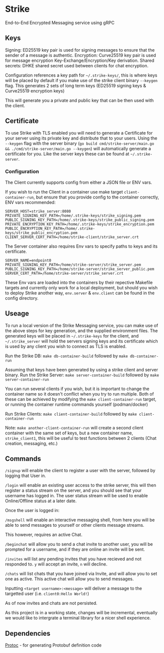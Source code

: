 # Strike

End-to-End Encrypted Messaging service using gRPC


## Keys

Signing: ED25519 key pair is used for signing messages to ensure that the sender of a message is authentic.
Encryption: Curve25519 key pair is used for message encryption Key-Exchange/Encryption/Key derivation.
Shared secrets: DHKE shared secret used between clients for chat encryption.

Configuration references a key path for `~/.strike-keys/`, this is where keys will be placed by default if you make use of the strike client binary `--keygen` flag. This generates 2 sets of long term keys (ED25519 signing keys & Curve25519 encryption keys)

This will generate you a private and public key that can be then used with the client.

## Certificate
To use Strike with TLS enabled you will need to generate a Certificate for your server using its private key and distribute that to your users.
Using the `--keygen` flag with the server binary (`go build cmd/strike-server/main.go && ./cmd/strike-server/main.go --keygen`) will automatically generate a certificate for you.
Like the server keys these can be found at `~/.strike-server`.

### Configuration
The Client currently supports config from either a JSON file or ENV vars.

If you wish to run the Client in a container use make target `client-container-run`, but ensure that you provide config to the container correctly, ENV vars recommended:

    SERVER_HOST=strike_server:8080
    PRIVATE_SIGNING_KEY_PATH=/home/.strike-keys/strike_signing.pem
    PUBLIC_SIGNING_KEY_PATH=/home/.strike-keys/strike_public_signing.pem
    PRIVATE_ENCRYPTION_KEY_PATH=/home/.strike-keys/strike_encryption.pem
    PUBLIC_ENCRYPTION_KEY_PATH=/home/.strike-keys/strike_public_encryption.pem
    CLIENT_SERVER_CERT_PATH=/home/strike-client/strike_server.crt

The Server container also requires Env vars to specify paths to keys and its certificate.

    SERVER_NAME=endpoint0
    PRIVATE_SIGNING_KEY_PATH=/home/strike-server/strike_server.pem
    PUBLIC_SIGNING_KEY_PATH=/home/strike-server/strike_server_public.pem
    SERVER_CERT_PATH=/home/strike-server/strike_server.crt

These Env vars are loaded into the containers by their repective Makefile targets and currently only work for a local deployment,
but should you wish to deploy Strike another way, `env.server` & `env.client` can be found in the config directory.

<!-- TODO: [k3d](https://k3d.io/stable/) + [tilt](https://tilt.dev/) as a means for Docker users or Implementing [Podman pods](https://docs.podman.io/en/v5.2.5/markdown/podman-pod-create.1.html) directly.

Either way the K8s manifests will be rolled once and used as needed. -->

## Useage

To run a local version of the Strike Messaging service, you can make use of the above steps for key generation, and the supplied environment files.
The generated keys will be placed in `~/.strike-keys` for the client, and `~/.strike_server` will hold the servers signing keys and its certificate which is used by any client you wish to connect as TLS is enabled.

Run the Strike DB: `make db-container-build` followed by `make db-container-run`

Assuming that keys have been generated by using a strike client and server binary.
Run the Strike Server: `make server-container-build` followed by `make server-container-run`

You can run several clients if you wish, but it is important to change the container name so it doesn't conflict when you try to run multiple. Both of these can be achieved by modifying the `make client-container-run` target, or running the container runtime commands yourself (podman/docker)

Run Strike Clients: `make client-container-build` followed by `make client-container-run`

Note: `make another-client-container-run` will create a second client container with the same set of keys, but a new container name, `strike_client1`, this will be useful to test functions between 2 clients (Chat creation, messaging, etc.)

## Commands

`/signup` will enable the client to register a user with the server, followed by logging that User in.

`/login` will enable an existing user access to the strike server, this will then register a status stream on the server, and you should see that your username has logged in. The user status stream will be used to enable Online/Offline status at a later date.

Once the user is logged in:

`/msgshell` will enable an interactive messaging shell, from here you will be able to send messages to yourself or other clients message streams.

This however, requires an active Chat.

`/beginchat` will allow you to send a chat invite to another user, you will be prompted for a username, and if they are online an invite will be sent.

`/invites` will list any pending invites that you have recieved and not responded to. `y` will accept an invite, `n` will decline.

`/chats` will list chats that you have joined via Invite, and will allow you to set one as active. This active chat will allow you to send messages.

Inputting `<target username>:<message>` will deliver a message to the targetted user (i.e. `client0:Hello World!`)

As of now invites and chats are not persisted.

As this project is in a working state, changes will be incremental, eventually we would like to intergrate a terminal library for a nicer shell experience.

## Dependencies
[Protoc](https://grpc.io/docs/protoc-installation/) - for generating Protobuf definition code
[]()
